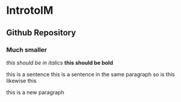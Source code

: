 # IntrotoIM
## Github Repository
### Much smaller

*this should be in italics*
**this should be bold**

this is a sentence
this is a sentence in the same paragraph
so is this
likewise this

this is a new paragraph
